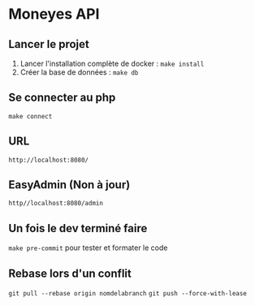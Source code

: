 # Moneyes API 
## Lancer le projet
1. Lancer l'installation complète de docker :
`make install`
2. Créer la base de données : 
`make db`
## Se connecter au php
``make connect``
## URL
``http://localhost:8080/``
## EasyAdmin (Non à jour)
``http//localhost:8080/admin``
## Un fois le dev terminé faire
``make pre-commit``
pour tester et formater le code
## Rebase lors d'un conflit
``git pull --rebase origin nomdelabranch``
``git push --force-with-lease``
